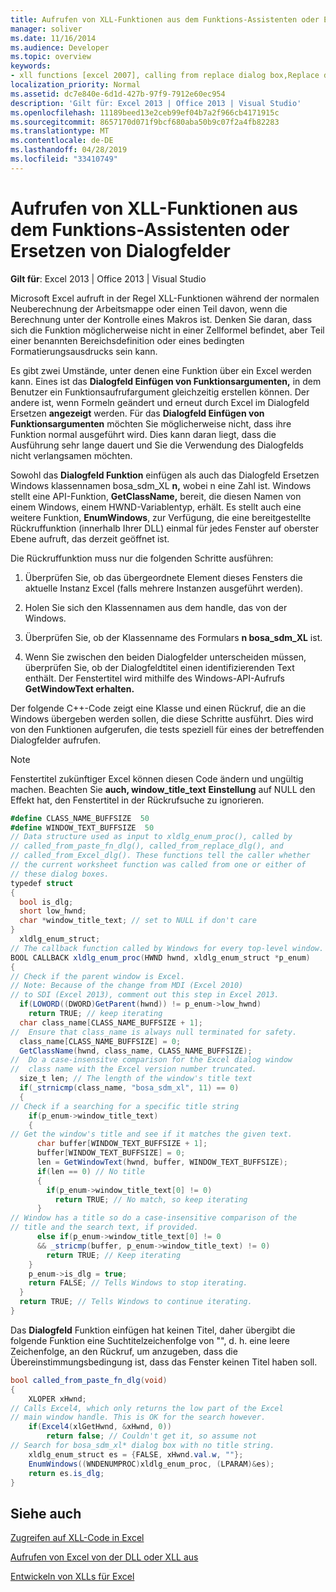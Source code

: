 ```yaml
---
title: Aufrufen von XLL-Funktionen aus dem Funktions-Assistenten oder Ersetzen von Dialogfelder
manager: soliver
ms.date: 11/16/2014
ms.audience: Developer
ms.topic: overview
keywords:
- xll functions [excel 2007], calling from replace dialog box,Replace dialog box [Excel 2007], calling XLL functions,Function Wizard [Excel 2007], calling XLL functions,XLL functions [Excel 2007], calling from Function Wizard
localization_priority: Normal
ms.assetid: dc7e840e-6d1d-427b-97f9-7912e60ec954
description: 'Gilt für: Excel 2013 | Office 2013 | Visual Studio'
ms.openlocfilehash: 11189beed13e2ceb99ef04b7a2f966cb4171915c
ms.sourcegitcommit: 8657170d071f9bcf680aba50b9c07f2a4fb82283
ms.translationtype: MT
ms.contentlocale: de-DE
ms.lasthandoff: 04/28/2019
ms.locfileid: "33410749"
---
```

# <a name="call-xll-functions-from-the-function-wizard-or-replace-dialog-boxes"></a>Aufrufen von XLL-Funktionen aus dem Funktions-Assistenten oder Ersetzen von Dialogfelder

 **Gilt für**: Excel 2013 | Office 2013 | Visual Studio 
  
Microsoft Excel aufruft in der Regel XLL-Funktionen während der normalen Neuberechnung der Arbeitsmappe oder einen Teil davon, wenn die Berechnung unter der Kontrolle eines Makros ist. Denken Sie daran, dass sich die Funktion möglicherweise nicht in einer Zellformel befindet, aber Teil einer benannten Bereichsdefinition oder eines bedingten Formatierungsausdrucks sein kann.
  
Es gibt zwei Umstände, unter denen eine Funktion über ein Excel werden kann. Eines ist das **Dialogfeld Einfügen von Funktionsargumenten,** in dem Benutzer ein Funktionsaufrufargument gleichzeitig erstellen können. Der andere ist, wenn Formeln geändert und erneut durch Excel im Dialogfeld Ersetzen **angezeigt** werden. Für das **Dialogfeld Einfügen von Funktionsargumenten** möchten Sie möglicherweise nicht, dass ihre Funktion normal ausgeführt wird. Dies kann daran liegt, dass die Ausführung sehr lange dauert und Sie die Verwendung des Dialogfelds nicht verlangsamen möchten. 
  
Sowohl das **Dialogfeld Funktion**  einfügen als auch das Dialogfeld Ersetzen Windows klassennamen bosa_sdm_XL **n,** wobei n eine Zahl ist. Windows stellt eine API-Funktion, **GetClassName,** bereit, die diesen Namen von einem Windows, einem HWND-Variablentyp, erhält. Es stellt auch eine weitere Funktion, **EnumWindows**, zur Verfügung, die eine bereitgestellte Rückruffunktion (innerhalb Ihrer DLL) einmal für jedes Fenster auf oberster Ebene aufruft, das derzeit geöffnet ist.
  
Die Rückruffunktion muss nur die folgenden Schritte ausführen:
  
1. Überprüfen Sie, ob das übergeordnete Element dieses Fensters die aktuelle Instanz Excel (falls mehrere Instanzen ausgeführt werden).
    
2. Holen Sie sich den Klassennamen aus dem handle, das von der Windows.
    
3. Überprüfen Sie, ob der Klassenname des Formulars **n bosa_sdm_XL** ist.
    
4. Wenn Sie zwischen den beiden Dialogfelder unterscheiden müssen, überprüfen Sie, ob der Dialogfeldtitel einen identifizierenden Text enthält. Der Fenstertitel wird mithilfe des Windows-API-Aufrufs **GetWindowText erhalten.**
    
Der folgende C++-Code zeigt eine Klasse und einen Rückruf, die an die Windows übergeben werden sollen, die diese Schritte ausführt. Dies wird von den Funktionen aufgerufen, die tests speziell für eines der betreffenden Dialogfelder aufrufen. 
  
> [!NOTE]
> Fenstertitel zukünftiger Excel können diesen Code ändern und ungültig machen. Beachten Sie **auch, window_title_text** **Einstellung** auf NULL den Effekt hat, den Fenstertitel in der Rückrufsuche zu ignorieren. 
  
```cs
#define CLASS_NAME_BUFFSIZE  50
#define WINDOW_TEXT_BUFFSIZE  50
// Data structure used as input to xldlg_enum_proc(), called by
// called_from_paste_fn_dlg(), called_from_replace_dlg(), and
// called_from_Excel_dlg(). These functions tell the caller whether
// the current worksheet function was called from one or either of
// these dialog boxes.
typedef struct
{
  bool is_dlg;
  short low_hwnd;
  char *window_title_text; // set to NULL if don't care
}
  xldlg_enum_struct;
// The callback function called by Windows for every top-level window.
BOOL CALLBACK xldlg_enum_proc(HWND hwnd, xldlg_enum_struct *p_enum)
{
// Check if the parent window is Excel.
// Note: Because of the change from MDI (Excel 2010)
// to SDI (Excel 2013), comment out this step in Excel 2013.
  if(LOWORD((DWORD)GetParent(hwnd)) != p_enum->low_hwnd)
    return TRUE; // keep iterating
  char class_name[CLASS_NAME_BUFFSIZE + 1];
//  Ensure that class_name is always null terminated for safety.
  class_name[CLASS_NAME_BUFFSIZE] = 0;
  GetClassName(hwnd, class_name, CLASS_NAME_BUFFSIZE);
//  Do a case-insensitve comparison for the Excel dialog window
//  class name with the Excel version number truncated.
  size_t len; // The length of the window's title text
  if(_strnicmp(class_name, "bosa_sdm_xl", 11) == 0)
  {
// Check if a searching for a specific title string
    if(p_enum->window_title_text) 
    {
// Get the window's title and see if it matches the given text.
      char buffer[WINDOW_TEXT_BUFFSIZE + 1];
      buffer[WINDOW_TEXT_BUFFSIZE] = 0;
      len = GetWindowText(hwnd, buffer, WINDOW_TEXT_BUFFSIZE);
      if(len == 0) // No title
      {
        if(p_enum->window_title_text[0] != 0)
          return TRUE; // No match, so keep iterating
      }
// Window has a title so do a case-insensitive comparison of the
// title and the search text, if provided.
      else if(p_enum->window_title_text[0] != 0
      && _stricmp(buffer, p_enum->window_title_text) != 0)
        return TRUE; // Keep iterating
    }
    p_enum->is_dlg = true;
    return FALSE; // Tells Windows to stop iterating.
  }
  return TRUE; // Tells Windows to continue iterating.
}
```

Das **Dialogfeld** Funktion einfügen hat keinen Titel, daher übergibt die folgende Funktion eine Suchtitelzeichenfolge von "", d. h. eine leere Zeichenfolge, an den Rückruf, um anzugeben, dass die Übereinstimmungsbedingung ist, dass das Fenster keinen Titel haben soll. 
  
```cs
bool called_from_paste_fn_dlg(void)
{
    XLOPER xHwnd;
// Calls Excel4, which only returns the low part of the Excel
// main window handle. This is OK for the search however.
    if(Excel4(xlGetHwnd, &xHwnd, 0))
        return false; // Couldn't get it, so assume not
// Search for bosa_sdm_xl* dialog box with no title string.
    xldlg_enum_struct es = {FALSE, xHwnd.val.w, ""};
    EnumWindows((WNDENUMPROC)xldlg_enum_proc, (LPARAM)&es);
    return es.is_dlg;
}
```

## <a name="see-also"></a>Siehe auch



[Zugreifen auf XLL-Code in Excel](accessing-xll-code-in-excel.md)
  
[Aufrufen von Excel von der DLL oder XLL aus](calling-into-excel-from-the-dll-or-xll.md)
  
[Entwickeln von XLLs für Excel](developing-excel-xlls.md)

